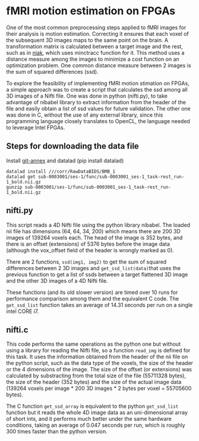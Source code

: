 # fMRI motion estimation on FPGAs

One of the most common preprocessing steps applied to fMRI images for their analysis is motion estimation. Correcting it ensures that each voxel of the subsequent 3D images maps to the same point on the brain. A transformation matrix is calculated between a target image and the rest, such as in [niak](https://github.com/SIMEXP/niak/blob/master/bricks/fmri_preprocess/niak_brick_motion_parameters.m), which uses minctracc function for it. This method uses a distance measure among the images to  minimize a cost function on an optimization problem. One common distance measure between 2 images is the sum of squared differences (ssd). 

To explore the feasibility of implementing fMRI motion stimation on FPGAs, a simple approach was to create a script that calculates the ssd among all 3D images of a Nifti file. One was done in python (nifti.py), to take advantage of nibabel library to extract information from the header of the file and easily obtain a list of ssd values for future validation. The other one was done in C, without the use of any external library, since this programming language closely translates to OpenCL, the language needed to leverage Intel FPGAs.

## Steps for downloading the data file

Install [git-annex](http://git-annex.branchable.com/install/) and datalad (pip install datalad)
    
    datalad install ///corr/RawDataBIDS/BMB_1
    datalad get sub-0003001/ses-1/func/sub-0003001_ses-1_task-rest_run-1_bold.nii.gz
    gunzip sub-0003001/ses-1/func/sub-0003001_ses-1_task-rest_run-1_bold.nii.gz

## nifti.py

This script reads a 4D Nifti file using the python library nibabel. The loaded nii file has dimensions (64, 64, 34, 200) which means there are 200 3D images of 139264 voxels each. The head of the image is 352 bytes, and there is an offset (extensions) of 5376 bytes before the image data (although the vox_offset field of the header is wrongly marked as 0).

There are 2 functions, `ssd(img1, img2)` to get the sum of squared differences between 2 3D images and `get_ssd_list(data)`that uses the previous function to get a list of ssds between a target flattened 3D image and the other 3D images of a 4D Nifti file.

These functions (and its old slower version) are timed over 10 runs for performance comparison among them and the equivalent C code. The `get_ssd_list` function takes an average of 14.31 seconds per run on a single intel CORE i7.

## nifti.c

This code performs the same operations as the python one but without using a library for reading the Nifti file, so a function `read_img` is defined for this task. It uses the information obtained from the header of the nii file on the python script, such as the data type of the voxels, the size of the header or the 4 dimensions of the image. The size of the offset (or extensions) was calculated by substracting from the total size of the file (55711328 bytes), the size of the header (352 bytes) and the size of the actual image data (139264 voxels per image * 200 3D images * 2 bytes per voxel = 55705600 bytes).

The C function `get_ssd_array` is equivalent to the python `get_ssd_list` function but it reads the whole 4D image data as an uni-dimensional array of short ints, and it performs much better under the same hardware conditions, taking an average of 0.047 seconds per run, which is roughly 300 times faster than the python version. 
